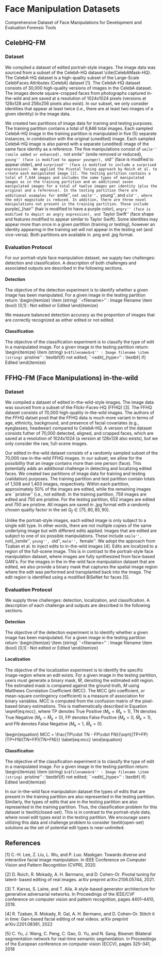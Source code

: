# Face Manipulation Datasets
Comprehensive Dataset of Face Manipulations for Development and Evaluation Forensic Tools

## CelebHQ-FM 

### Dataset
We compiled a dataset of edited portrait-style images. The image data was sourced from a subset of the CelebA-HQ dataset \cite{CelebAMask-HQ}. The CelebA-HQ dataset is a high-quality subset of the Large-Scale CelebFaces Attributes (CelebA) dataset [1]. The CelebA-HQ dataset consists of 30,000 high-quality versions of images in the CelebA dataset. The images denote square-cropped faces from photographs captured in-the-wild and are saved at a resolution of 1024x1024 pixels (versions at 128x128 and 256x256 pixels also exist). In our subset, we only consider identities that appear at least twice (i.e., there are at least two images of a given identity) in the image data.

We created two partitions of image data for training and testing purposes. The training partition contains a total of 6,846 total images. Each sampled CelebA-HQ image in the training partition is manipulated in five (5) separate instances, in combination with the original (unedited) image. Each sampled CelebA-HQ image is also paired with a separate (unedited) image of the same face identity as a reference. The five manipulations consist of ``smile'' (smile added or enhanced), ``not smile'' (smile removed or reduced), ``young'' (face is modified to appear younger), ``old'' (face is modified to appear older), and ``surprised'' (face is modified to include a surprised expression). We applied the Pivotal Tuning approach by Roich et al. to create each manipulated image [2]. The testing partition contains a total of 7,644 images and includes the same types of manipulated images as in the training partition and an additional seven manipulated images for a total of twelve images per identity (plus the original and a reference). In the testing partition there are additional examples for ``smile'', ``not smile'', ``young'', and ``old'', where the edit magnitude is reduced. In addition, there are three novel manipulations not present in the training partition. These include ``purple{\_}hair'' (hair is modified to have a purple color), ``angry'' (face is modified to depict an angry expression), and ``Taylor Swift'' (face shape and features modified to appear similar to Taylor Swift). Some identities may appear more than once in a given partition (training or testing), however an identity appearing in the training set will not appear in the testing set (and vice-versa). Both partitions are available in .png and .jpg format.

### Evaluation Protocol
For our portrait-style face manipulation dataset, we supply two challenges: detection and classification. A description of both challenges and associated outputs are described in the following sections.

#### Detection

The objective of the detection experiment is to identify whether a given image has been manipulated. For a given image in the testing partition return: 
\begin{itemize}
     \item (string) ``$<$filename$>$'' : Image filename
     \item (bool) [0,1] : Not edited or Edited
\end{itemize}

We measure balanced detection accuracy as the proportion of images that are correctly recognized as either edited or not edited.


#### Classification

The objective of the classification experiment is to classify the type of edit in a manipulated image. For a given image in the testing partition return: 
\begin{itemize}
     \item (string) ``$<$filename$>$'' : Image filename
     \item (string) ``pristine'' : \textbf{if} not edited; ``$<$edit{\_}type$>$'' : \textbf{ if} Edited
\end{itemize}

## FFHQ-FM (Face Manipulations) in-the-wild

### Dataset
We compiled a dataset of edited in-the-wild-style images. The image data was sourced from a subset of the Flickr-Faces-HQ (FFHQ) [3]. The FFHQ dataset consists of 70,000 high-quality in-the-wild images. The authors of the FFHQ datset posit that the FFHQ data is much more variant in terms of age, ethnicity, background, and presence of facial covariates (e.g., eyeglasses, headwear) compared to CelebA-HQ. A version of the dataset consists futher of 70,000 detected, aligned, and cropped faces, which are saved at a resolution of 1024x1024 (a version at 128x128 also exists), but we only consider the raw, full-scene images.

Our edited in-the-wild dataset consists of a randomly sampled subset of the 70,000 raw in-the-wild FFHQ images. In our subset, we allow for the possibility that an image contains more than one person (face). This potentially adds an additional challenge in detecting and localizing edited faces. We created two partitions of image data for training and testing (validation) purposes. The training partition and test partition contain totals of 1,508 and 1,403 images, respectively. Within each partition, approximately 50\% of the images are edited, while the remaining images are ``pristine'' (i.e., not edited). In the training partition, 759 images are edited and 750 are pristine. For the testing partition, 652 images are edited and 750 are pristine. All images are saved in .jpg format with a randomly chosen quality factor in the set $Q_f \in [75,80,85,90]$.

Unlike the portrait-style images, each edited image is only subject to a single edit type. In other words, there are not multiple copies of the same underlying image but with different edits applied. Images that are edited are subject to one of six possible manipulations. These include ``smile'', ``not{\_}smile'', ``young'', ``old'', ``male'', ``female''. We adopt the approach from Tzaban et al. to inject edits to in-the-wild images [4]. Edits are localized to a region of the full-scene image. This is in contrast to the portrait-style face manipulation dataset, where images are fully synthesized from face-based GAN's. For the images in the in-the-wild face manipulation dataset that are edited, we also provide a binary mask that captures the spatial image region where the edit was performed and transplanted back into the image. The edit region is identified using a modified BiSeNet for faces [5].

### Evaluation Protocol
We supply three challenges: detection, localization, and classification. A description of each challenge and outputs are described in the following sections.

#### Detection

The objective of the detection experiment is to identify whether a given image has been manipulated. For a given image in the testing partition return: 
\begin{itemize}
     \item (string) ``$<$filename$>$'' : Image filename
     \item (bool) [0,1] : Not edited or Edited
\end{itemize}

#### Localization

The objective of the localization experiment is to identify the specific image-region where an edit exists. For a given image in the testing partition, users must generate a binary mask, $\hat{M}$, denoting the estimated edit region. The estimated mask is compared against the ground truth, $M$ using Matthews Correlation Coefficient (MCC). The MCC (phi coefficient, or mean-square contingency coefficient) is a measure of association for binary variables. MCC is computed from the confusion matrix of the pixel-based binary estimations. This is mathematically described in Equation \eqref{eq:mcc}, where TP denotes True Positive ($M_k=\hat{M}_k=1$), TN denotes True Negative ($M_k=\hat{M}_k=0$), FP denotes False Positive ($M_k=0$, $\hat{M}_k=1$), and FN denotes False Negative ($M_k=1$, $\hat{M}_k=0$).

\begin{equation}
    MCC = \frac{TP\cdot TN - FP\cdot FN}{\sqrt{(TP+FP)(TP+FN)(TN+FP)(TN+FN)}}
    \label{eq:mcc}
\end{equation}

#### Classification

The objective of the classification experiment is to classify the type of edit in a manipulated image. For a given image in the testing partition return: 
\begin{itemize}
     \item (string) ``$<$filename$>$'' : Image filename
     \item (string) ``pristine'' : \textbf{if} not edited; ``$<$edit{\_}type$>$'' : \textbf{ if} Edited
\end{itemize}

In our in-the-wild face manipulation dataset the types of edits that are present in the training partition are also represented in the testing partition. Similarly, the types of edits that are in the testing partition are also represented in the training partition. Thus, the classification problem for this dataset is \textit{closed-set}. This is in contrast to the portrait-style data, where novel edit types exist in the testing partition. We encourage users utilizing this data and challenge problem to consider \textit{open-set} solutions as the set of potential edit types is near-unlimited.

## References
[1] C.-H. Lee, Z. Liu, L. Wu, and P. Luo. Maskgan: Towards diverse and interactive
facial image manipulation. In IEEE Conference on Computer Vision and Pattern
Recognition (CVPR), 2020.

[2] D. Roich, R. Mokady, A. H. Bermano, and D. Cohen-Or. Pivotal tuning for latent-
based editing of real images. arXiv preprint arXiv:2106.05744, 2021.

[3] T. Karras, S. Laine, and T. Aila. A style-based generator architecture for generative
adversarial networks. In Proceedings of the IEEE/CVF conference on computer vision
and pattern recognition, pages 4401–4410, 2019.

[4] R. Tzaban, R. Mokady, R. Gal, A. H. Bermano, and D. Cohen-Or. Stitch it in time:
Gan-based facial editing of real videos. arXiv preprint arXiv:2201.08361, 2022

[5] C. Yu, J. Wang, C. Peng, C. Gao, G. Yu, and N. Sang. Bisenet: Bilateral segmentation
network for real-time semantic segmentation. In Proceedings of the European conference
on computer vision (ECCV), pages 325–341, 2018
